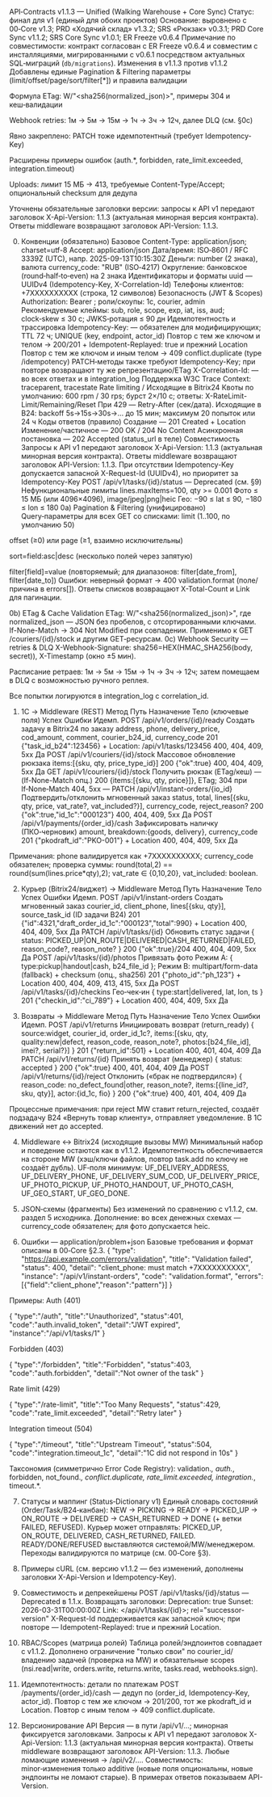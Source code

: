 API‑Contracts v1.1.3 — Unified (Walking Warehouse + Core Sync)
Статус: финал для v1 (единый для обоих проектов)
 Основание: выровнено с 00‑Core v1.3; PRD «Ходячий склад» v1.3.2; SRS «Рюкзак» v0.3.1; PRD Core Sync v1.1.2; SRS Core Sync v1.0.1; ER Freeze v0.6.4
 Примечание по совместимости: контракт согласован с ER Freeze v0.6.4 и совместим с инсталляциями, мигрированными с v0.6.1 посредством актуальных SQL‑миграций (`db/migrations`).
Изменения в v1.1.3 против v1.1.2
Добавлены единые Pagination & Filtering параметры (limit/offset/page/sort/filter[*]) и правила валидации


Формула ETag: W/"<sha256(normalized_json)>", примеры 304 и кеш‑валидации


Webhook retries: 1м → 5м → 15м → 1ч → 3ч → 12ч, далее DLQ (см. §0c)


Явно закреплено: PATCH тоже идемпотентный (требует Idempotency-Key)


Расширены примеры ошибок (auth.*, forbidden, rate_limit.exceeded, integration.timeout)


Uploads: лимит 15 МБ → 413, требуемые Content-Type/Accept; опциональный checksum для дедупа


Уточнены обязательные заголовки версии: запросы к API v1 передают заголовок X-Api-Version: 1.1.3 (актуальная минорная версия контракта). Ответы middleware возвращают заголовок API-Version: 1.1.3.



0) Конвенции (обязательно)
Базовое
 Content-Type: application/json; charset=utf-8
 Accept: application/json
 Дата/время: ISO‑8601 / RFC 3339Z (UTC), напр. 2025-09-13T10:15:30Z
 Деньги: number (2 знака), валюта currency_code: "RUB" (ISO‑4217)
 Округление: банковское (round‑half‑to‑even) на 2 знака
Идентификаторы и форматы
 uuid — UUIDv4 (Idempotency-Key, X-Correlation-Id)
 Телефоны клиентов: +7XXXXXXXXXX (строка, 12 символов)
Безопасность (JWT & Scopes)
 Authorization: Bearer <JWT>; роли/скоупы: 1c, courier, admin
 Рекомендуемые клеймы: sub, role, scope, exp, iat, iss, aud; clock‑skew ≤ 30 с; JWKS‑ротация ≤ 90 дн
Идемпотентность и трассировка
 Idempotency-Key: <uuid4> — обязателен для модифицирующих; TTL 72 ч; UNIQUE (key, endpoint, actor_id)
 Повтор с тем же ключом и телом → 200/201 + Idempotent-Replayed: true и прежний Location
 Повтор с тем же ключом и иным телом → 409 conflict.duplicate (type /idempotency)
 PATCH‑методы также требуют Idempotency-Key; при повторе возвращают ту же репрезентацию/ETag
 X-Correlation-Id: <uuid> — во всех ответах и в integration_log
 Поддержка W3C Trace Context: traceparent, tracestate
Rate limiting / Исходящие в Bitrix24
 Квоты по умолчанию: 600 rpm / 30 rps; бурст 2×/10 c; ответы: X-RateLimit-Limit/Remaining/Reset
 При 429 — Retry-After (сек/дата). Исходящие в B24: backoff 5s→15s→30s→… до 15 мин; максимум 20 попыток или 24 ч
Коды ответов (правило)
 Создание — 201 Created + Location
 Изменение/частичное — 200 OK / 204 No Content
 Асинхронная постановка — 202 Accepted (status_url в теле)
Совместимость
 Запросы к API v1 передают заголовок X-Api-Version: 1.1.3 (актуальная минорная версия контракта). Ответы middleware возвращают заголовок API-Version: 1.1.3.
 При отсутствии Idempotency-Key допускается запасной X-Request-Id (UUIDv4), но приоритет за Idempotency-Key
 POST /api/v1/tasks/{id}/status — Deprecated (см. §9)
Нефункциональные лимиты
 lines.maxItems=100, qty >= 0.001
 Фото ≤ 15 МБ (или 4096×4096), image/jpeg|png|heic
 Гео: −90 ≤ lat ≤ 90, −180 ≤ lon ≤ 180
0a) Pagination & Filtering (унифицировано)
Query‑параметры для всех GET со списками:
limit (1..100, по умолчанию 50)


offset (≥0) или page (≥1, взаимно исключительны)


sort=field:asc|desc (несколько полей через запятую)


filter[field]=value (повторяемый; для диапазонов: filter[date_from], filter[date_to])
 Ошибки: неверный формат → 400 validation.format (поле/причина в errors[]). Ответы списков возвращают X-Total-Count и Link для пагинации.


0b) ETag & Cache Validation
ETag: W/"<sha256(normalized_json)>", где normalized_json — JSON без пробелов, с отсортированными ключами.
 If-None-Match → 304 Not Modified при совпадении. Применимо к GET /couriers/{id}/stock и другим GET‑ресурсам.
0c) Webhook Security — retries & DLQ
X-Webhook-Signature: sha256=HEX(HMAC_SHA256(body, secret)), X-Timestamp (окно ±5 мин).


Расписание ретраев: 1м → 5м → 15м → 1ч → 3ч → 12ч; затем помещаем в DLQ с возможностью ручного реплея.


Все попытки логируются в integration_log с correlation_id.



1) 1С → Middleware (REST)
Метод
Путь
Назначение
Тело (ключевые поля)
Успех
Ошибки
Идемп.
POST
/api/v1/orders/{id}/ready
Создать задачу в Bitrix24 по заказу
address, phone, delivery_price, cod_amount, comment, courier_b24_id, currency_code
201 {"task_id_b24":123456} + Location: /api/v1/tasks/123456
400, 404, 409, 5xx
Да
POST
/api/v1/couriers/{id}/stock
Массовое обновление рюкзака
items:[{sku, qty, price_type_id}]
200 {"ok":true}
400, 404, 409, 5xx
Да
GET
/api/v1/couriers/{id}/stock
Получить рюкзак (ETag/кеш)
— (If-None-Match опц.)
200 {items:[{sku, qty, price}]}, ETag; 304 при If‑None‑Match
404, 5xx
—
PATCH
/api/v1/instant-orders/{io_id}
Подтвердить/отклонить мгновенный заказ
status, total, lines[{sku, qty, price, vat_rate?, vat_included?}], currency_code, reject_reason?
200 {"ok":true,"id_1c":"000123"}
400, 404, 409, 5xx
Да
POST
/api/v1/payments/{order_id}/cash
Зафиксировать наличку (ПКО‑черновик)
amount, breakdown:{goods, delivery}, currency_code
201 {"pkodraft_id":"PKO-001"} + Location
400, 404, 409, 5xx
Да

Примечания: phone валидируется как +7XXXXXXXXXX; currency_code обязателен; проверка суммы: round(total,2) == round(sum(lines.price*qty),2); vat_rate ∈ {0,10,20}, vat_included: boolean.

2) Курьер (Bitrix24/виджет) → Middleware
Метод
Путь
Назначение
Тело
Успех
Ошибки
Идемп.
POST
/api/v1/instant-orders
Создать мгновенный заказ
courier_id, client_phone, lines[{sku, qty}], source_task_id (ID задачи B24)
201 {"id":4321,"draft_order_id_1c":"000123","total":990} + Location
400, 404, 409, 5xx
Да
PATCH
/api/v1/tasks/{id}
Обновить статус задачи
{ status: PICKED_UP|ON_ROUTE|DELIVERED|CASH_RETURNED|FAILED, reason_code?, reason_note? }
200 {"ok":true}/204
400, 404, 409, 5xx
Да
POST
/api/v1/tasks/{id}/photos
Привязать фото
Режим A: { type:pickup|handout|cash, b24_file_id }; Режим B: multipart/form-data (fallback) + checksum (опц., sha256)
201 {"photo_id":"ph_123"} + Location
400, 404, 409, 413, 415, 5xx
Да
POST
/api/v1/tasks/{id}/checkins
Гео‑чек‑ин
{ type:start|delivered, lat, lon, ts }
201 {"checkin_id":"ci_789"} + Location
400, 404, 409, 5xx
Да


3) Возвраты → Middleware
Метод
Путь
Назначение
Тело
Успех
Ошибки
Идемп.
POST
/api/v1/returns
Инициировать возврат (return_ready)
{ source:widget, courier_id, order_id_1c?, items:[{sku, qty, quality:new|defect, reason_code, reason_note?, photos:[b24_file_id], imei?, serial?}] }
201 {"return_id":501} + Location
400, 401, 404, 409
Да
PATCH
/api/v1/returns/{id}
Принять возврат (менеджер)
{ status: accepted }
200 {"ok":true}
400, 401, 404, 409
Да
POST
/api/v1/returns/{id}/reject
Отклонить («брак не подтвердился»)
{ reason_code: no_defect_found|other, reason_note?, items:[{line_id?, sku, qty}], actor:{id_1c, fio} }
200 {"ok":true}
400, 401, 404, 409
Да

Процессные примечания: при reject MW ставит return_rejected, создаёт подзадачу B24 «Вернуть товар клиенту», отправляет уведомление. В 1С движений нет до accepted.

4) Middleware ↔ Bitrix24 (исходящие вызовы MW)
Минимальный набор и поведение остаются как в v1.1.2. Идемпотентность обеспечивается на стороне MW (хэш/ключи файлов, повтор task.add по ключу не создаёт дубль). UF‑поля минимум: UF_DELIVERY_ADDRESS, UF_DELIVERY_PHONE, UF_DELIVERY_SUM_COD, UF_DELIVERY_PRICE, UF_PHOTO_PICKUP, UF_PHOTO_HANDOUT, UF_PHOTO_CASH, UF_GEO_START, UF_GEO_DONE.

5) JSON‑схемы (фрагменты)
Без изменений по сравнению с v1.1.2, см. раздел 5 исходника. Дополнение: во всех денежных схемах — currency_code обязателен; для фото допускается heic.

6) Ошибки — application/problem+json
Базовые требования и формат описаны в 00‑Core §2.3.
{
  "type": "https://api.example.com/errors/validation",
  "title": "Validation failed",
  "status": 400,
  "detail": "client_phone: must match +7XXXXXXXXXX",
  "instance": "/api/v1/instant-orders",
  "code": "validation.format",
  "errors": [{"field":"client_phone","reason":"pattern"}]
}

Примеры:
Auth (401)


{ "type":"/auth", "title":"Unauthorized", "status":401, "code":"auth.invalid_token", "detail":"JWT expired", "instance":"/api/v1/tasks/1" }

Forbidden (403)


{ "type":"/forbidden", "title":"Forbidden", "status":403, "code":"auth.forbidden", "detail":"Not owner of the task" }

Rate limit (429)


{ "type":"/rate-limit", "title":"Too Many Requests", "status":429, "code":"rate_limit.exceeded", "detail":"Retry later" }

Integration timeout (504)


{
  "type":"/timeout",
  "title":"Upstream Timeout",
  "status":504,
  "code":"integration.timeout_1c",
  "detail":"1C did not respond in 10s"
}

Таксономия (симметрично Error Code Registry): validation.*, auth.*, forbidden, not_found.*, conflict.duplicate, rate_limit.exceeded, integration.*, timeout.*.

7) Статусы и маппинг (Status‑Dictionary v1)
Единый словарь состояний (Order/Task/B24‑канбан):
 NEW → PICKING → READY → PICKED_UP → ON_ROUTE → DELIVERED → CASH_RETURNED → DONE (+ ветки FAILED, REFUSED).
 Курьер может отправлять: PICKED_UP, ON_ROUTE, DELIVERED, CASH_RETURNED, FAILED.
 READY/DONE/REFUSED выставляются системой/MW/менеджером. Переходы валидируются по матрице (см. 00‑Core §3).

8) Примеры cURL
(см. версию v1.1.2 — без изменений, дополнены заголовки X-Api-Version и Idempotency-Key).

9) Совместимость и депрекейшены
POST /api/v1/tasks/{id}/status — Deprecated в 1.1.x. Возвращать заголовки:
 Deprecation: true
 Sunset: 2026-03-31T00:00:00Z
 Link: </api/v1/tasks/{id}>; rel="successor-version"
X-Request-Id поддерживается как запасной ключ; при повторе — Idempotent-Replayed: true и прежний Location.

10) RBAC/Scopes (матрица ролей)
Таблица ролей/эндпоинтов совпадает с v1.1.2. Дополнено ограничение "только свои" по courier_id/владению задачей (проверка на MW) и обязательные scopes (nsi.read|write, orders.write, returns.write, tasks.read, webhooks.sign).

11) Идемпотентность: детали по платежам
POST /payments/{order_id}/cash — дедуп по (order_id, Idempotency-Key, actor_id).
 Повтор с тем же ключом → 201/200, тот же pkodraft_id и Location.
 Повтор с иным телом → 409 conflict.duplicate.

12) Версионирование API
Версия — в пути /api/v1/...; минорная фиксируется заголовками.
Запросы к API v1 передают заголовок X-Api-Version: 1.1.3 (актуальная минорная версия контракта). Ответы middleware возвращают заголовок API-Version: 1.1.3.
 Любые ломающие изменения → /api/v2/....
 Совместимость: minor‑изменения только additive (новые поля опциональны, новые эндпоинты не ломают старые). В примерах ответов показываем API-Version.